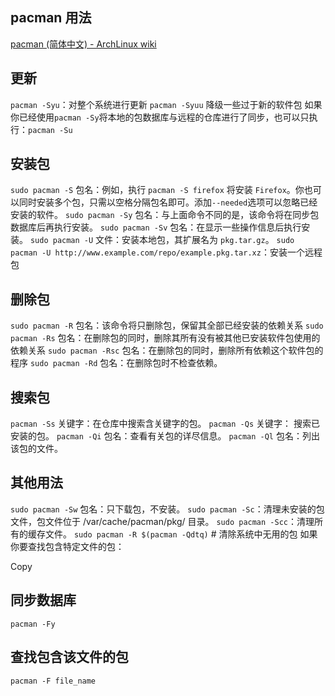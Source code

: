 ## pacman 用法
[pacman (简体中文) - ArchLinux wiki](https://wiki.archlinux.org/title/Pacman_(%E7%AE%80%E4%BD%93%E4%B8%AD%E6%96%87))
## 更新
`pacman -Syu`：对整个系统进行更新
`pacman -Syuu` 降级一些过于新的软件包
如果你已经使用`pacman -Sy`将本地的包数据库与远程的仓库进行了同步，也可以只执行：`pacman -Su`

## 安装包
`sudo pacman -S` 包名：例如，执行 `pacman -S firefox` 将安装 `Firefox`。你也可以同时安装多个包，只需以空格分隔包名即可。添加`--needed`选项可以忽略已经安装的软件。
`sudo pacman -Sy` 包名：与上面命令不同的是，该命令将在同步包数据库后再执行安装。
`sudo pacman -Sv` 包名：在显示一些操作信息后执行安装。
`sudo pacman -U` 文件：安装本地包，其扩展名为 `pkg.tar.gz`。
`sudo pacman -U http://www.example.com/repo/example.pkg.tar.xz`：安装一个远程包
## 删除包
`sudo pacman -R` 包名：该命令将只删除包，保留其全部已经安装的依赖关系
`sudo pacman -Rs` 包名：在删除包的同时，删除其所有没有被其他已安装软件包使用的依赖关系
`sudo pacman -Rsc` 包名：在删除包的同时，删除所有依赖这个软件包的程序
`sudo pacman -Rd` 包名：在删除包时不检查依赖。
## 搜索包
`pacman -Ss` 关键字：在仓库中搜索含关键字的包。
`pacman -Qs` 关键字： 搜索已安装的包。
`pacman -Qi` 包名：查看有关包的详尽信息。
`pacman -Ql` 包名：列出该包的文件。
## 其他用法
`sudo pacman -Sw` 包名：只下载包，不安装。
`sudo pacman -Sc`：清理未安装的包文件，包文件位于 /var/cache/pacman/pkg/ 目录。
`sudo pacman -Scc`：清理所有的缓存文件。
`sudo pacman -R $(pacman -Qdtq)` # 清除系统中无用的包
如果你要查找包含特定文件的包：

Copy
## 同步数据库
`pacman -Fy`
## 查找包含该文件的包
`pacman -F file_name`


